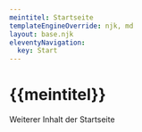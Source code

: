 ```yaml
---
meintitel: Startseite
templateEngineOverride: njk, md
layout: base.njk
eleventyNavigation:
  key: Start
---
```


# {{meintitel}}

Weiterer Inhalt der Startseite
